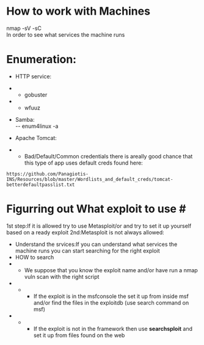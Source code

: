 # How to work with Machines #

nmap -sV -sC <machine ip><br>
In order to see what services the machine runs<br>

# Enumeration: # 


- HTTP service:<br>
- - gobuster<br>
- - wfuuz<br>

- Samba:<br>
-- enum4linux -a <machine ip>

- Apache Tomcat:<br>
- - Bad/Default/Common credentials there is areally good chance that this type of app uses default creds found here:

```
https://github.com/Panagiotis-INS/Resources/blob/master/Wordlists_and_default_creds/tomcat-betterdefaultpasslist.txt
```


# Figurring out What exploit to use #<br>

1st step:If it is allowed try to use Metasploit/or and try to set it  up yourself based on a ready exploit
2nd:Metasploit is not always allowed:<br>
  - Understand the srvices:If you can understand what services the machine runs you can start searching for the right exploit
  - HOW to search 
  - - We suppose that you know the exploit name and/or have run a nmap vuln scan with the right script
  - - - If the exploit is in the msfconsole the set it up from inside msf and/or find the files in the exploitdb (use search command on msf)
  - - - If the exploit is not in the framework then use <b>searchsploit</b> and set it up from files found on the web
